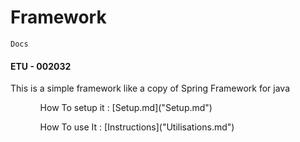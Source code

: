 # Framework
    Docs
#### ETU - 002032

<p> This is a simple framework like a copy of Spring Framework for java </p>

<ul>
  <ol> How To setup it : [Setup.md]("Setup.md") </ol>
  <ol> How To use It : [Instructions]("Utilisations.md") </ol>
<ul>
